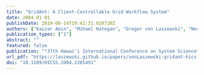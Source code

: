 ```yaml
---
title: "GridAnt: A Client-Controllable Grid Workflow System"
date: 2004-01-01
publishDate: 2019-08-14T19:42:31.928720Z
authors: ["Kaizar Amin", "Mihael Hategan", "Gregor von Laszewski", "Nestor J. Zaluzec", "Shawn Hampton", "Albert Rossi"]
publication_types: ["1"]
abstract: ""
featured: false
publication: "*37th Hawai'i International Conference on System Science*"
url_pdf: "https://laszewski.github.io/papers/vonLaszewski-gridant-hics.pdf"
doi: "10.1109/HICSS.2004.1265491"
---
```



